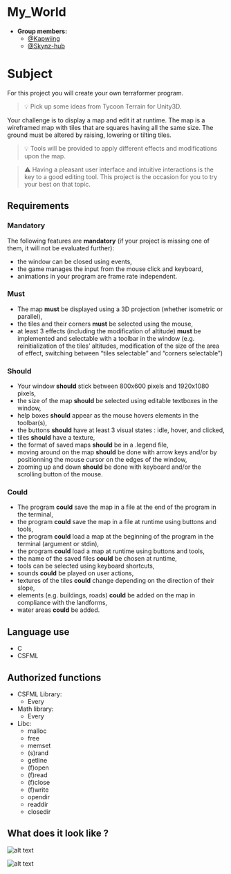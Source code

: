 # My_World

- **Group members:**  
  - [@Kapwiing](https://github.com/Kapwiing)
  - [@Skynz-hub](https://github.com/Skynz-hub)

# Subject

For this project you will create your own terraformer program.

> :bulb: Pick up some ideas from Tycoon Terrain for Unity3D.

Your challenge is to display a map and edit it at runtime.
The map is a wireframed map with tiles that are squares having all the same size.
The ground must be altered by raising, lowering or tilting tiles.

> :bulb: Tools will be provided to apply different effects and modifications upon the map.

> :warning: Having a pleasant user interface and intuitive interactions is the key to a good editing
tool. This project is the occasion for you to try your best on that topic.

## Requirements

### Mandatory
The following features are **mandatory** (if your project is missing one of them, it will not be evaluated further):
- the window can be closed using events,
- the game manages the input from the mouse click and keyboard,
- animations in your program are frame rate independent.

### Must

- The map **must** be displayed using a 3D projection (whether isometric or parallel),
- the tiles and their corners **must** be selected using the mouse,
- at least 3 effects (including the modification of altitude) **must** be implemented and selectable with a
toolbar in the window (e.g. reinitialization of the tiles’ altitudes, modification of the size of the area of
effect, switching between “tiles selectable” and “corners selectable”)

### Should

- Your window **should** stick between 800x600 pixels and 1920x1080 pixels,
- the size of the map **should** be selected using editable textboxes in the window,
- help boxes **should** appear as the mouse hovers elements in the toolbar(s),
- the buttons **should** have at least 3 visual states : idle, hover, and clicked,
- tiles **should** have a texture,
- the format of saved maps **should** be in a .legend file,
- moving around on the map **should** be done with arrow keys and/or by positionning the mouse cursor
on the edges of the window,
- zooming up and down **should** be done with keyboard and/or the scrolling button of the mouse.

### Could

- The program **could** save the map in a file at the end of the program in the terminal,
- the program **could** save the map in a file at runtime using buttons and tools,
- the program **could** load a map at the beginning of the program in the terminal (argument or stdin),
- the program **could** load a map at runtime using buttons and tools,
- the name of the saved files **could** be chosen at runtime,
- tools can be selected using keyboard shortcuts,
- sounds **could** be played on user actions,
- textures of the tiles **could** change depending on the direction of their slope,
- elements (e.g. buildings, roads) **could** be added on the map in compliance with the landforms,
- water areas **could** be added.

## Language use
- C
- CSFML

## Authorized functions

- CSFML Library:
    - Every
- Math library:
    - Every
- Libc:
    - malloc
    - free
    - memset
    - (s)rand
    - getline
    - (f)open
    - (f)read
    - (f)close
    - (f)write
    - opendir
    - readdir
    - closedir
    
## What does it look like ?

![alt text](https://raw.githubusercontent.com/Skynz-Hub/MyWorld/master/example.png)

![alt text](https://raw.githubusercontent.com/Skynz-Hub/MyWorld/master/example2.png)